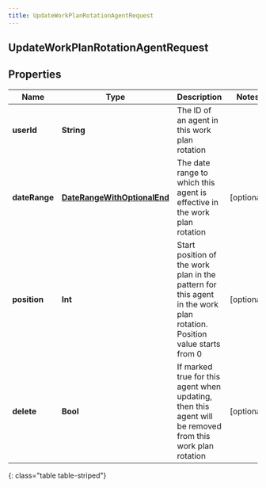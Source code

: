 ```yaml
---
title: UpdateWorkPlanRotationAgentRequest
---
```

## UpdateWorkPlanRotationAgentRequest

## Properties

|Name | Type | Description | Notes|
|------------ | ------------- | ------------- | -------------|
| **userId** | **String** | The ID of an agent in this work plan rotation | |
| **dateRange** | [**DateRangeWithOptionalEnd**](DateRangeWithOptionalEnd.html) | The date range to which this agent is effective in the work plan rotation | [optional] |
| **position** | **Int** | Start position of the work plan in the pattern for this agent in the work plan rotation. Position value starts from 0 | [optional] |
| **delete** | **Bool** | If marked true for this agent when updating, then this agent will be removed from this work plan rotation | [optional] |
{: class="table table-striped"}


